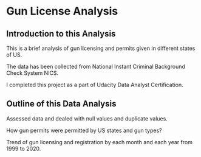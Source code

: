 # Gun License Analysis
## Introduction to this Analysis
This is a brief analysis of gun licensing and permits given in different states of US.

The data has been collected from National Instant Criminal Background Check System NICS. 

I completed this project as a part of Udacity Data Analyst Certification.

## Outline of this Data Analysis
Assessed data and dealed with null values and duplicate values.

How gun permits were permitted by US states and gun types?

Trend of gun licensing and registration by each month and each year from 1999 to 2020.


